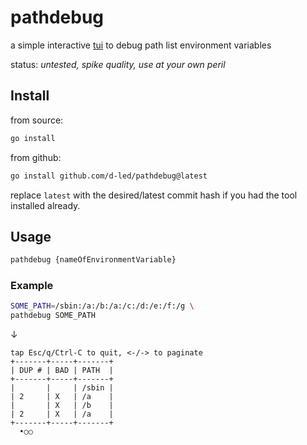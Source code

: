 # pathdebug

a simple interactive [tui](https://en.wikipedia.org/wiki/Text-based_user_interface) to debug path list environment variables

status: *untested, spike quality, use at your own peril*

## Install

from source:

```bash
go install
```

from github:

```bash
go install github.com/d-led/pathdebug@latest
```

replace `latest` with the desired/latest commit hash if you had the tool installed already.

## Usage

```bash
pathdebug {nameOfEnvironmentVariable}
```

### Example

```bash
SOME_PATH=/sbin:/a:/b:/a:/c:/d:/e:/f:/g \
pathdebug SOME_PATH
```

&darr;

```text
tap Esc/q/Ctrl-C to quit, <-/-> to paginate
+-------+-----+-------+
| DUP # | BAD | PATH  |
+-------+-----+-------+
|       |     | /sbin |
| 2     | X   | /a    |
|       | X   | /b    |
| 2     | X   | /a    |
+-------+-----+-------+
  •○○
```
